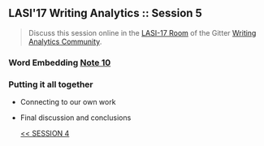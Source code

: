 ## LASI'17 Writing Analytics :: Session 5

> Discuss this session online in the [LASI-17 Room](https://gitter.im/writing-analytics/LASI-17) of the Gitter [Writing Analytics Community](https://gitter.im/writing-analytics).

### Word Embedding [Note 10](../notes)


### Putting it all together

- Connecting to our own work
- Final discussion and conclusions

  [<< SESSION 4](./lasi17-waw-4.md)